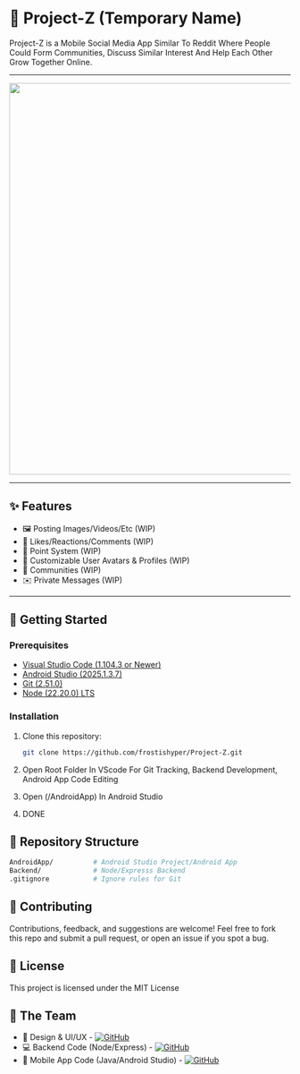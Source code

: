 # 📱 Project-Z (Temporary Name)

Project-Z is a Mobile Social Media App Similar To Reddit Where People Could Form Communities, Discuss Similar Interest And Help Each Other Grow Together Online.

---

<img src="https://media1.tenor.com/m/pCATjnGh8XoAAAAd/reddit-gold-slot-machine.gif" width="700px"> 

---

## ✨ Features
- 🖼️ Posting Images/Videos/Etc (WIP)
- 💬 Likes/Reactions/Comments (WIP)
- 🌟 Point System (WIP)
- 👤 Customizable User Avatars & Profiles (WIP)
- 👥 Communities (WIP)
- ✉️ Private Messages (WIP)


---

## 🚀 Getting Started

### Prerequisites
- [Visual Studio Code (1.104.3 or Newer)](https://code.visualstudio.com/download)
- [Android Studio (2025.1.3.7)](https://developer.android.com/studio)
- [Git (2.51.0)](https://git-scm.com/downloads)
- [Node (22.20.0) LTS](https://nodejs.org/en/download)

### Installation
1. Clone this repository:
   ```bash
   git clone https://github.com/frostishyper/Project-Z.git

2. Open Root Folder In VScode For Git Tracking, Backend Development, Android App Code Editing
  
3. Open (/AndroidApp) In Android Studio

4. DONE
   
## 📂 Repository Structure
 ```bash
AndroidApp/          # Android Studio Project/Android App
Backend/             # Node/Expresss Backend
.gitignore           # Ignore rules for Git
 ```
## 🤝 Contributing 

Contributions, feedback, and suggestions are welcome!
Feel free to fork this repo and submit a pull request, or open an issue if you spot a bug.

## 📜 License

This project is licensed under the MIT License

## 👥 The Team

- 🎨 Design & UI/UX - [![GitHub](https://img.shields.io/badge/GitHub-frostishyper-181717?style=flat&logo=github)](https://github.com/frostishyper) 
- 💻 Backend Code (Node/Express) - [![GitHub](https://img.shields.io/badge/GitHub-frostishyper-181717?style=flat&logo=github)](https://github.com/frostishyper) 
- 📱 Mobile App Code (Java/Android Studio) - [![GitHub](https://img.shields.io/badge/GitHub-frostishyper-181717?style=flat&logo=github)](https://github.com/frostishyper) 

  


